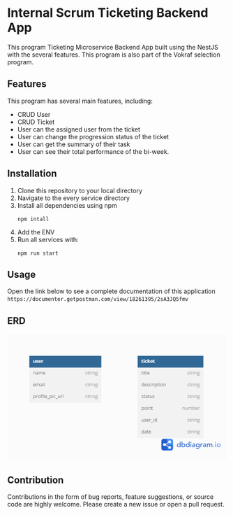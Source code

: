 # Internal Scrum Ticketing Backend App

This program Ticketing Microservice Backend App built using the NestJS with the several features. This program is also part of the Vokraf selection program.

## Features

This program has several main features, including:

- CRUD User
- CRUD Ticket
- User can the assigned user from the ticket
- User can change the progression status of the ticket
- User can get the summary of their task
- User can see their total performance of the bi-week.

## Installation

1. Clone this repository to your local directory
2. Navigate to the every service directory
3. Install all dependencies using npm
   ```
   npm intall
   ```
4. Add the ENV
5. Run all services with:
   ```
   npm run start
   ```

## Usage

Open the link below to see a complete documentation of this application
`https://documenter.getpostman.com/view/18261395/2sA3JQ5fmv`

## ERD

![ERD](ERD.png)

## Contribution

Contributions in the form of bug reports, feature suggestions, or source code are highly welcome. Please create a new issue or open a pull request.
